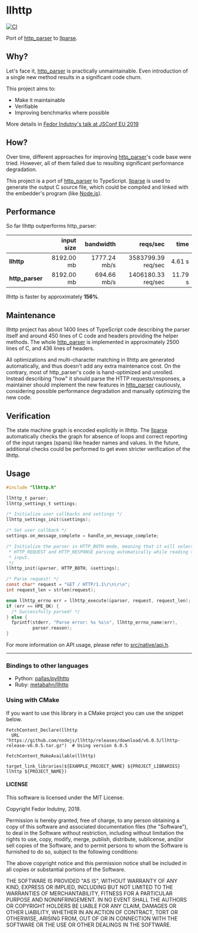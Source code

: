 # llhttp
[![CI](https://github.com/nodejs/llhttp/workflows/CI/badge.svg)](https://github.com/nodejs/llhttp/actions?query=workflow%3ACI)

Port of [http_parser][0] to [llparse][1].

## Why?

Let's face it, [http_parser][0] is practically unmaintainable. Even
introduction of a single new method results in a significant code churn.

This project aims to:

* Make it maintainable
* Verifiable
* Improving benchmarks where possible

More details in [Fedor Indutny's talk at JSConf EU 2019](https://youtu.be/x3k_5Mi66sY)

## How?

Over time, different approaches for improving [http_parser][0]'s code base
were tried. However, all of them failed due to resulting significant performance
degradation.

This project is a port of [http_parser][0] to TypeScript. [llparse][1] is used
to generate the output C source file, which could be compiled and
linked with the embedder's program (like [Node.js][7]).

## Performance

So far llhttp outperforms http_parser:

|                 | input size |  bandwidth   |  reqs/sec  |   time  |
|:----------------|-----------:|-------------:|-----------:|--------:|
| **llhttp**      | 8192.00 mb | 1777.24 mb/s | 3583799.39 req/sec | 4.61 s |
| **http_parser** | 8192.00 mb | 694.66 mb/s | 1406180.33 req/sec | 11.79 s |

llhttp is faster by approximately **156%**.

## Maintenance

llhttp project has about 1400 lines of TypeScript code describing the parser
itself and around 450 lines of C code and headers providing the helper methods.
The whole [http_parser][0] is implemented in approximately 2500 lines of C, and
436 lines of headers.

All optimizations and multi-character matching in llhttp are generated
automatically, and thus doesn't add any extra maintenance cost. On the contrary,
most of http_parser's code is hand-optimized and unrolled. Instead describing
"how" it should parse the HTTP requests/responses, a maintainer should
implement the new features in [http_parser][0] cautiously, considering
possible performance degradation and manually optimizing the new code.

## Verification

The state machine graph is encoded explicitly in llhttp. The [llparse][1]
automatically checks the graph for absence of loops and correct reporting of the
input ranges (spans) like header names and values. In the future, additional
checks could be performed to get even stricter verification of the llhttp.

## Usage

```C
#include "llhttp.h"

llhttp_t parser;
llhttp_settings_t settings;

/* Initialize user callbacks and settings */
llhttp_settings_init(&settings);

/* Set user callback */
settings.on_message_complete = handle_on_message_complete;

/* Initialize the parser in HTTP_BOTH mode, meaning that it will select between
 * HTTP_REQUEST and HTTP_RESPONSE parsing automatically while reading the first
 * input.
 */
llhttp_init(&parser, HTTP_BOTH, &settings);

/* Parse request! */
const char* request = "GET / HTTP/1.1\r\n\r\n";
int request_len = strlen(request);

enum llhttp_errno err = llhttp_execute(&parser, request, request_len);
if (err == HPE_OK) {
  /* Successfully parsed! */
} else {
  fprintf(stderr, "Parse error: %s %s\n", llhttp_errno_name(err),
          parser.reason);
}
```
For more information on API usage, please refer to [src/native/api.h](https://github.com/nodejs/llhttp/blob/master/src/native/api.h).

---

### Bindings to other languages

* Python: [pallas/pyllhttp][8]
* Ruby: [metabahn/llhttp][9]


### Using with CMake

If you want to use this library in a CMake project you can use the snippet below.

```
FetchContent_Declare(llhttp
  URL "https://github.com/nodejs/llhttp/releases/download/v6.0.5/llhttp-release-v6.0.5.tar.gz")  # Using version 6.0.5

FetchContent_MakeAvailable(llhttp)

target_link_libraries(${EXAMPLE_PROJECT_NAME} ${PROJECT_LIBRARIES} llhttp ${PROJECT_NAME})
```

#### LICENSE

This software is licensed under the MIT License.

Copyright Fedor Indutny, 2018.

Permission is hereby granted, free of charge, to any person obtaining a
copy of this software and associated documentation files (the
"Software"), to deal in the Software without restriction, including
without limitation the rights to use, copy, modify, merge, publish,
distribute, sublicense, and/or sell copies of the Software, and to permit
persons to whom the Software is furnished to do so, subject to the
following conditions:

The above copyright notice and this permission notice shall be included
in all copies or substantial portions of the Software.

THE SOFTWARE IS PROVIDED "AS IS", WITHOUT WARRANTY OF ANY KIND, EXPRESS
OR IMPLIED, INCLUDING BUT NOT LIMITED TO THE WARRANTIES OF
MERCHANTABILITY, FITNESS FOR A PARTICULAR PURPOSE AND NONINFRINGEMENT. IN
NO EVENT SHALL THE AUTHORS OR COPYRIGHT HOLDERS BE LIABLE FOR ANY CLAIM,
DAMAGES OR OTHER LIABILITY, WHETHER IN AN ACTION OF CONTRACT, TORT OR
OTHERWISE, ARISING FROM, OUT OF OR IN CONNECTION WITH THE SOFTWARE OR THE
USE OR OTHER DEALINGS IN THE SOFTWARE.

[0]: https://github.com/nodejs/http-parser
[1]: https://github.com/nodejs/llparse
[2]: https://en.wikipedia.org/wiki/Register_allocation#Spilling
[3]: https://en.wikipedia.org/wiki/Tail_call
[4]: https://llvm.org/docs/LangRef.html
[5]: https://llvm.org/docs/LangRef.html#call-instruction
[6]: https://clang.llvm.org/
[7]: https://github.com/nodejs/node
[8]: https://github.com/pallas/pyllhttp
[9]: https://github.com/metabahn/llhttp
